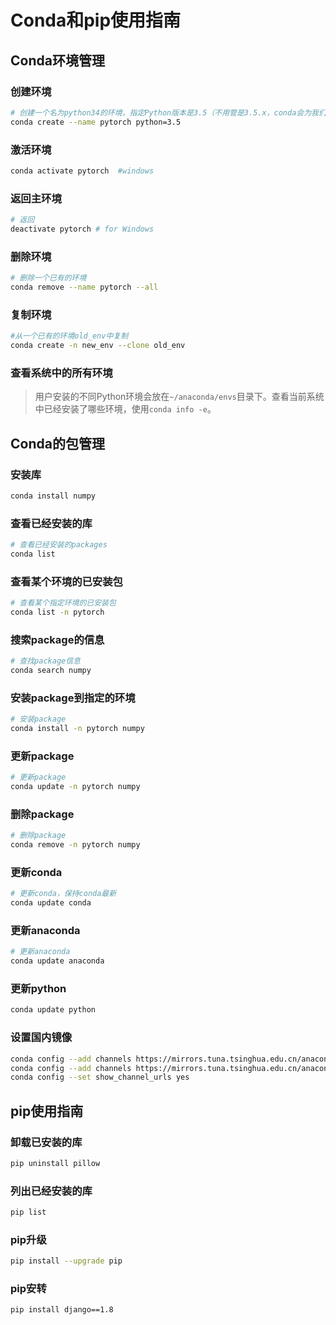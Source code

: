 # Conda和pip使用指南

## Conda环境管理

### 创建环境

```sh
# 创建一个名为python34的环境，指定Python版本是3.5（不用管是3.5.x，conda会为我们自动寻找3.５.x中的最新版本）
conda create --name pytorch python=3.5
```

### 激活环境

```sh
conda activate pytorch  #windows
```

### 返回主环境

```sh
# 返回
deactivate pytorch # for Windows
```

### 删除环境

```sh
# 删除一个已有的环境
conda remove --name pytorch --all
```

### 复制环境

```sh
#从一个已有的环境old_env中复制
conda create -n new_env --clone old_env
```



### 查看系统中的所有环境

> 用户安装的不同Python环境会放在`~/anaconda/envs`目录下。查看当前系统中已经安装了哪些环境，使用`conda info -e`。

## Conda的包管理

### 安装库

```sh
conda install numpy
```

### 查看已经安装的库

```sh
# 查看已经安装的packages
conda list
```

### 查看某个环境的已安装包

```sh
# 查看某个指定环境的已安装包
conda list -n pytorch
```

### 搜索package的信息

```sh
# 查找package信息
conda search numpy
```

### 安装package到指定的环境

```sh
# 安装package
conda install -n pytorch numpy
```

### 更新package

```sh
# 更新package
conda update -n pytorch numpy
```

### 删除package

```sh
# 删除package
conda remove -n pytorch numpy
```

### 更新conda

```sh
# 更新conda，保持conda最新
conda update conda
```

### 更新anaconda

```sh
# 更新anaconda
conda update anaconda
```

### 更新python

```sh
conda update python
```

### 设置国内镜像

```sh
conda config --add channels https://mirrors.tuna.tsinghua.edu.cn/anaconda/pkgs/free/ 
conda config --add channels https://mirrors.tuna.tsinghua.edu.cn/anaconda/pkgs/main/ 
conda config --set show_channel_urls yes
```

## pip使用指南

###  卸载已安装的库

```sh
pip uninstall pillow
```

### 列出已经安装的库

```sh
pip list
```

### pip升级

```sh
pip install --upgrade pip
```

### pip安转

```sh
pip install django==1.8
```


